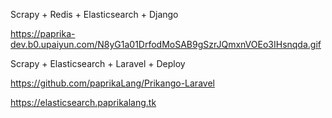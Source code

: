 
Scrapy + Redis + Elasticsearch + Django 

https://paprika-dev.b0.upaiyun.com/N8yG1a01DrfodMoSAB9gSzrJQmxnVOEo3IHsnqda.gif


Scrapy + Elasticsearch + Laravel + Deploy

https://github.com/paprikaLang/Prikango-Laravel

https://elasticsearch.paprikalang.tk



